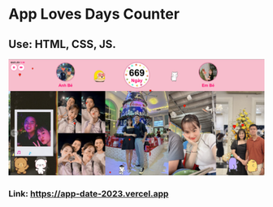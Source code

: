 # App Loves Days Counter

## Use: HTML, CSS, JS.

![alt text](image.png)
### Link: https://app-date-2023.vercel.app